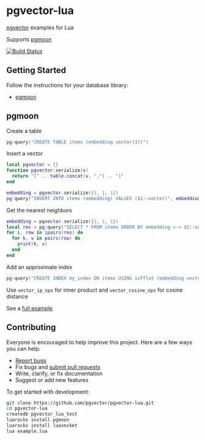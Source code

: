 # pgvector-lua

[pgvector](https://github.com/pgvector/pgvector) examples for Lua

Supports [pgmoon](https://github.com/leafo/pgmoon)

[![Build Status](https://github.com/pgvector/pgvector-lua/workflows/build/badge.svg?branch=master)](https://github.com/pgvector/pgvector-lua/actions)

## Getting Started

Follow the instructions for your database library:

- [pgmoon](#pgmoon)

## pgmoon

Create a table

```lua
pg:query("CREATE TABLE items (embedding vector(3))")
```

Insert a vector

```lua
local pgvector = {}
function pgvector.serialize(v)
  return "[" .. table.concat(v, ",") .. "]"
end

embedding = pgvector.serialize({1, 1, 1})
pg:query("INSERT INTO items (embedding) VALUES ($1::vector)", embedding)
```

Get the nearest neighbors

```lua
embedding = pgvector.serialize({1, 1, 1})
local res = pg:query("SELECT * FROM items ORDER BY embedding <-> $1::vector LIMIT 5", embedding)
for i, row in ipairs(res) do
  for k, v in pairs(row) do
    print(k, v)
  end
end
```

Add an approximate index

```lua
pg:query("CREATE INDEX my_index ON items USING ivfflat (embedding vector_l2_ops)")
```

Use `vector_ip_ops` for inner product and `vector_cosine_ops` for cosine distance

See a [full example](example.lua)

## Contributing

Everyone is encouraged to help improve this project. Here are a few ways you can help:

- [Report bugs](https://github.com/pgvector/pgvector-lua/issues)
- Fix bugs and [submit pull requests](https://github.com/pgvector/pgvector-lua/pulls)
- Write, clarify, or fix documentation
- Suggest or add new features

To get started with development:

```sh
git clone https://github.com/pgvector/pgvector-lua.git
cd pgvector-lua
createdb pgvector_lua_test
luarocks install pgmoon
luarocks install luasocket
lua example.lua
```
